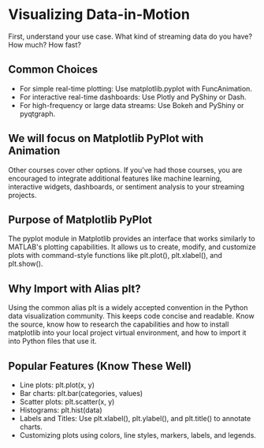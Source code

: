 # Visualizing Data-in-Motion

First, understand your use case.
What kind of streaming data do you have? How much? How fast?

## Common Choices

- For simple real-time plotting: Use matplotlib.pyplot with FuncAnimation.
- For interactive real-time dashboards: Use Plotly and PyShiny or Dash.
- For high-frequency or large data streams: Use Bokeh and PyShiny or pyqtgraph.

## We will focus on Matplotlib PyPlot with Animation

Other courses cover other options. 
If you've had those courses, you are encouraged to integrate additional features like machine learning, interactive widgets, dashboards, or sentiment analysis to your streaming projects. 

##  Purpose of Matplotlib PyPlot

The pyplot module in Matplotlib provides an interface that works similarly to MATLAB's plotting capabilities. 
It allows us to create, modify, and customize plots with command-style functions like plt.plot(), plt.xlabel(), and plt.show().

## Why Import with Alias plt?

Using the common alias plt is a widely accepted convention in the Python data visualization community. 
This keeps code concise and readable.
Know the source, know how to research the capabilities and how to install matplotlib into your local project virtual environment, and how to import it into Python files that use it. 

## Popular Features (Know These Well)

- Line plots: plt.plot(x, y)
- Bar charts: plt.bar(categories, values)
- Scatter plots: plt.scatter(x, y)
- Histograms: plt.hist(data)
- Labels and Titles: Use plt.xlabel(), plt.ylabel(), and plt.title() to annotate charts.
- Customizing plots using colors, line styles, markers, labels, and legends.
